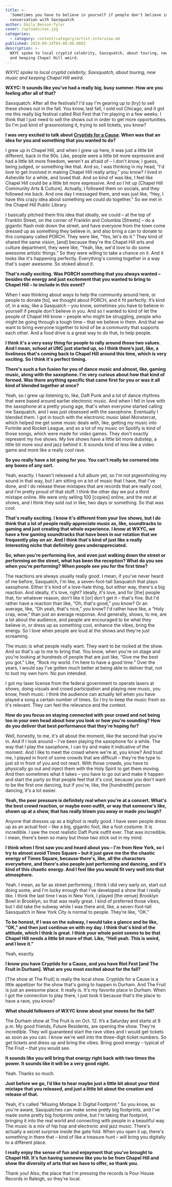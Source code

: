 ```yaml
---
title: >-
  'Sometimes you have to believe in yourself if people don't believe in you': a
  conversation with Saxsquatch
author: Emily Benson-Tyler
cover: /uploads/sax.jpg
categories:
  - category: content/category/artist-interview.md
published: 2024-09-24T04:00:00.000Z
description: >-
  WXYC spoke to local cryptid celebrity, Saxsquatch, about touring, new music
  and keeping Chapel Hill weird.
---
```


*WXYC spoke to local cryptid celebrity, Saxsquatch, about touring, new music and keeping Chapel Hill weird.*

**WXYC: It sounds like you've had a really big, busy summer. How are you feeling after all of that?**

Saxsquatch: After all the festivals? I'd say I'm gearing up to \[try] to sell these shows out in the fall. You know, last fall, I sold out Chicago, and it got me this really big festival called Riot Fest that I'm playing in a few weeks. I think that I just need to sell the shows out in order to get more opportunities. So I'm just kind of grassrootsing it, trying to sell tickets, you know?

**I was very excited to talk about [Cryptids for a Cause](https://www.chapelhillarts.org/calendar/saxsquatch-presents-cryptids-with-a-cause/). When was that an idea for you and something that you wanted to do?**

I grew up in Chapel Hill, and when I grew up here, it was just a little bit different, back in the 90s. Like, people were a little bit more expressive and had a little bit more freedom, weren't as afraid of – I don't know, I guess, being judged, or something like that. And so, I was thinking in my head, “I'd love to get involved in making Chapel Hill really artsy,” you know? I lived in Asheville for a while, and loved that. And so kind of was like, I feel like Chapel Hill could be a little bit more expressive. And so I hit up \[Chapel Hill Community Arts & Culture]. Actually, I followed them on socials, and they followed me back. And one day I messaged them, and was just like, “Hey, I have this crazy idea about something we could do together.” So we met in the Chapel Hill Public Library. 

I basically pitched them this idea that ideally, we could – at the top of Franklin Street, on the corner of Franklin and Columbia \[Streets] – do a gigantic flash mob down the street, and have everyone from the town come dressed up as something they believe in, and also bring a can to donate to this company called PORCH. They were like, “Yes, let's do it.” They kind of shared the same vision, \[and] because they're the Chapel Hill arts and culture department, they were like, “Yeah, like, we'd love to do some awesome artistic things.” So they were willing to take a chance on it. And it looks like it's happening perfectly. Everything's coming together in a way that's super awesome. So stoked about it.

**That's really exciting. Was PORCH something that you always wanted – besides the energy and just excitement that you wanted to bring to Chapel Hill – to include in this event?**

When I was thinking about ways to help the community around here, or people to donate \[to], we thought about PORCH, and it fit perfectly. It’s kind of, in a way, like a Sasquatch – you know, sometimes you have to believe in yourself if people don't believe in you. And so I wanted to kind of let the people of Chapel Hill know – people who might be struggling, people who might be going through a tough time – that we believe in them. And that we want to bring everyone together to kind of be a community that supports each other. And a food drive is a great way to do that, to help people.

**I think it's a very easy thing for people to rally around those two values. And I mean, school at UNC just started up, so I think there’s just, like, a liveliness that's coming back to Chapel Hill around this time, which is very exciting. So I think it's perfect timing.**

**There's such a fun fusion for you of dance music and almost, like, gaming music, along with the saxophone. I'm very curious about how that kind of formed. Was there anything specific that came first for you or was it all kind of blended together at once?**

Yeah, so I grew up listening to, like, Daft Punk and a lot of dance rhythms that were based around earlier electronic music. And when I fell in love with the saxophone at a pretty young age, that's when everyone started calling me Saxquatch, and I was just obsessed with the saxophone. Eventually I blended them. I got in touch with the electronic music label Monstercat, which helped me get some music deals with, like, getting my music into Fortnite and Rocket League, and so a lot of my music on Spotify is kind of those songs, which were made for video games. They don't exactly represent my live shows. My live shows have a little bit more dubstep, a little bit more soul and jazz behind it. It sounds kind of less like a video game and more like a really cool rave.

**So you really have a lot going for you. You can't really be cornered into any boxes of any sort.**

Yeah, exactly. I haven't released a full album yet, so I'm not pigeonholing my sound in that way, but I am sitting on a lot of music that I have, that I've done, and I do release these mixtapes that are records that are really cool, and I'm pretty proud of that stuff. I think the other day we put a third mixtape online. We were only selling 100 \[copies] online, and the rest at shows, and I think they sold out in like, two days or something. So that was cool.

**That's really exciting. I know it's different from your live shows, but I do think that a lot of people really appreciate music as, like, soundtracks to gaming and just creating that whole experience. I know at WXYC, we have a few gaming soundtracks that have been in our rotation that we frequently play on air. And I think that's kind of just like a really interesting niche that definitely goes underappreciated.**

**So, when you're performing live, and even just walking down the street or performing on the street, what has been the reception? What do you see when you're performing? When people see you for the first time?**

The reactions are always usually really good. I mean, if you've never heard of me before, Saxquatch, I'm like, a seven-foot-tall Sasquatch that plays saxophone. Either it's kind of a love-hate thing, but either way, there's a big reaction. And ideally, it's love, right? Ideally, it's love, and for \[the] people that, for whatever reason, don't like it \[or] don't get it – that's fine. But I'd rather have a reaction than like, “Oh, that's good,” you know? Or an average, like, “Oh yeah, that's nice,” you know? I'd rather have like, a “Holy crap, wow,” than just an average response. And generally, shows, to me, are a lot about the audience, and people are encouraged to be what they believe in, or dress up as something cool, enhance the vibes, bring the energy. So I love when people are loud at the shows and they're just screaming. 

The music is what people really want. They want to be rocked at the show. And so that's up to me to bring that. You know, when you're on stage and you're looking at hundreds of people that are just like, “Give me the best you got.” Like, “Rock my world. I'm here to have a good time.” Over the years, I would say I've gotten much better at being able to deliver that, not to toot my own horn. No pun intended. 

I got my laser license from the federal government to operate lasers at shows, doing visuals and crowd participation and playing new music, you know, fresh music. I think the audience can actually tell when you have played a song a certain number of times. So I try to keep the music fresh so it's relevant. They can feel the relevance and the context.

**How do you focus on staying connected with your crowd and not being too in your own head about how you look or how you're sounding? How do you deliver that best performance that they're hoping for?**

Well, honestly, to me, it's all about the moment, like the second that you're in. And if I look around – I've been playing the saxophone for a while. The way that I play the saxophone, I can try and make it indicative of the moment. And I like to meet the crowd where we're at, you know? And trust me, I played in front of some crowds that are difficult – they're the type to just sit in front of you and not react. With those crowds, you have to physically go out and inject them with the Holy Spirit to get them moving. And then sometimes what it takes – you have to go out and make it happen and start the party so that people feel that it's cool, because you don't want to be the first one dancing, but if you're, like, the \[hundredth] person dancing, it's a lot easier.

**Yeah, the peer pressure is definitely real when you're at a concert. What's the best crowd reaction, or maybe even outfit, or way that someone's like, shown up at a show, that has really blown you away or made you laugh?**

Anyone that dresses up as a bigfoot is really good. I have seen people dress up as an actual foot – like a big, gigantic foot, like a foot costume. It is incredible. I saw the most realistic Daft Punk outfit ever. That was incredible. I mean, there's been so many but those two stick out in my mind. 

**I think when I first saw you and heard about you – I'm from New York, so I try to almost avoid Times Square – but it just gave me the the chaotic energy of Times Square, because there's, like, all the characters everywhere, and there's also people just performing and dancing, and it's kind of this chaotic energy. And I feel like you would fit very well into that atmosphere.**

Yeah. I mean, as far as street performing, I think I did very early on, start out doing some, and I'm lucky enough that I've developed a show that I really like. I think the last time I was in New York, I played \[the venue] Brooklyn Bowl in Brooklyn, so that was really great. I kind of preferred those vibes, but I did take the subway while I was there and, like, a seven-foot-tall Saxsquatch in New York City is normal to people. They’re like, “OK.”

**To be honest, if I was on the subway, I would take a glance and be like, “OK,” and then just continue on with my day. I think that's kind of the attitude, which I think is great. I think your whole point seems to be that Chapel Hill needs a little bit more of that. Like, “Hell yeah. This is weird, and I love it.”**

Yeah, exactly.

**I know you have Cryptids for a Cause, and you have Riot Fest \[and The Fruit in Durham]. What are you most excited about for the fall?**

\[The show at The Fruit] is really the local show. Cryptids for a Cause is a little appetizer for the show that's going to happen in Durham. And The Fruit is just an awesome place. It really is. It's my favorite place in Durham. When I got the connection to play there, I just took it because that's the place to have a rave, you know?

**What should followers of WXYC know about your moves for the fall?**

The Durham show at The Fruit is on Oct. 12. It’s a Saturday and starts at 9 p.m. My good friends, Future Residents, are opening the show. They're incredible. They will guaranteed start the rave vibes and I would get tickets as soon as you can. I know we're well into the three-digit ticket numbers. So get tickets and dress up and bring the vibes. Bring good energy – typical of The Fruit – that you would see.

**It sounds like you will bring that energy right back with two times the power. It sounds like it will be a very good night.**

Yeah. Thanks so much.

**Just before we go, I’d like to hear maybe just a little bit about your third mixtape that you released, and just a little bit about the creation and release of that.**

Yeah, it's called “Missing Mixtape 3: Digital Footprint.” So you know, as you're aware, Sasquatches can make some pretty big footprints, and I've made some pretty big footprints online, but I'm taking that footprint, bringing it into the real world and connecting with people in a beautiful way. The music is a mix of hip hop and electronic and jazz music. There's actually a secret surprise inside the gate fold. When you open it up, there's something in there that – kind of like a treasure hunt – will bring you digitally to a different place.

**I really enjoy the sense of fun and enjoyment that you've brought to Chapel Hill. It's fun having someone like you to be from Chapel Hill and show the diversity of arts that we have to offer, so thank you.**

Thank you! Also, the place that I'm pressing the records is Pour House Records in Raleigh, so they're local.

